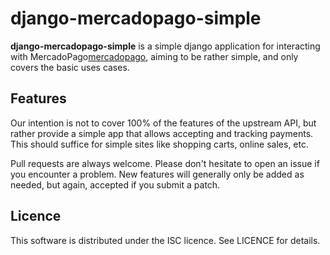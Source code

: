 django-mercadopago-simple
=========================

**django-mercadopago-simple** is a simple django application for interacting with
MercadoPago[mercadopago], aiming to be rather simple, and only covers the basic uses cases.

[mercadopago]: https://www.mercadopago.com.ar/

Features
--------

Our intention is not to cover 100% of the features of the upstream API, but
rather provide a simple app that allows accepting and tracking payments. This
should suffice for simple sites like shopping carts, online sales, etc.

Pull requests are always welcome. Please don't hesitate to open an issue if you
encounter a problem. New features will generally only be added as needed, but
again, accepted if you submit a patch.

Licence
-------

This software is distributed under the ISC licence. See LICENCE for details.
